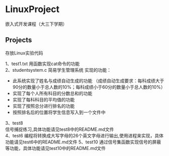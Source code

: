 # LinuxProject
嵌入式开发课程（大三下学期）

## Projects
存放Linux实验代码

1、test1.txt    用函数实现cat命令的功能    
2、studentsystem.c   简易学生管理系统 
实现的功能：
+ 此系统实现了姓名与成绩自动生成的功能
（成绩自动生成要求：每科成绩大于90分的数量小于总人数的10%；每科成绩小于60分的数量小于总人数的10%）
+ 实现了每个人所有科目的分数总和的功能
+ 实现了每科科目的平均值的功能
+ 实现了按照总分进行排名的功能
+ 按照排名后的位置将学生信息写入到一个文件中

3、test8   
信号捕捉练习,具体功能请见test8中的README.md文件   
4、test6
编程将转换成大写字母的26个英文字母进行输出,使用进程来实现，具体功能请见test6中的README.md文件
5、test10
通过信号集函数实现信号的屏蔽等功能，具体功能请见test10中的README.md文件
